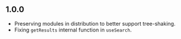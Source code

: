 ## 1.0.0
- Preserving modules in distribution to better support tree-shaking.
- Fixing `getResults` internal function in `useSearch`.
